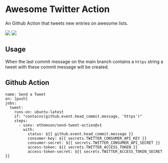 # Awesome Twitter Action 
An Github Action that tweets new entries on awesome lists.   

[![](https://img.shields.io/twitter/follow/protontypes?style=social)](https://twitter.com/protontypes) [![](https://img.shields.io/twitter/follow/GHAction1?style=social)](https://twitter.com/GHAction1)

## Usage
When the last commit message on the main branch contains a `https` string a tweet with these commit message will be created.

## Github Action
```
name: Send a Tweet
on: [push]
jobs:
  tweet:
    runs-on: ubuntu-latest
    if: "contains(github.event.head_commit.message, 'https')"     
    steps:
      - uses: ethomson/send-tweet-action@v1
        with:
          status: ${{ github.event.head_commit.message }}
          consumer-key: ${{ secrets.TWITTER_CONSUMER_API_KEY }}
          consumer-secret: ${{ secrets.TWITTER_CONSUMER_API_SECRET }}
          access-token: ${{ secrets.TWITTER_ACCESS_TOKEN }}
          access-token-secret: ${{ secrets.TWITTER_ACCESS_TOKEN_SECRET }}
```
